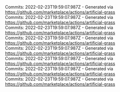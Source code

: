 Commits: 2022-02-23T19:59:07.987Z - Generated via https://github.com/marketplace/actions/artificial-grass
<br>
Commits: 2022-02-23T19:59:07.987Z - Generated via https://github.com/marketplace/actions/artificial-grass
<br>
Commits: 2022-02-23T19:59:07.987Z - Generated via https://github.com/marketplace/actions/artificial-grass
<br>
Commits: 2022-02-23T19:59:07.987Z - Generated via https://github.com/marketplace/actions/artificial-grass
<br>
Commits: 2022-02-23T19:59:07.987Z - Generated via https://github.com/marketplace/actions/artificial-grass
<br>
Commits: 2022-02-23T19:59:07.987Z - Generated via https://github.com/marketplace/actions/artificial-grass
<br>
Commits: 2022-02-23T19:59:07.987Z - Generated via https://github.com/marketplace/actions/artificial-grass
<br>
Commits: 2022-02-23T19:59:07.987Z - Generated via https://github.com/marketplace/actions/artificial-grass
<br>
